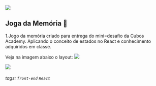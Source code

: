 ![](https://i.imgur.com/xG74tOh.png)

## Joga da Memória 🏫

1.Jogo da memória criado para entrega do mini=desafio da Cubos Academy. Aplicando o conceito de estados no React e conhecimento adquiridos em classe.

Veja na imagem abaixo o layout:
![](https://i.imgur.com/wWQgq7Z.png)

![](https://i.imgur.com/5jKmg1r.jpg)



###### tags: `front-end` `React`

